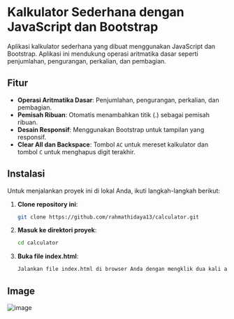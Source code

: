 # Kalkulator Sederhana dengan JavaScript dan Bootstrap

Aplikasi kalkulator sederhana yang dibuat menggunakan JavaScript dan Bootstrap. Aplikasi ini mendukung operasi aritmatika dasar seperti penjumlahan, pengurangan, perkalian, dan pembagian.

## Fitur

- **Operasi Aritmatika Dasar**: Penjumlahan, pengurangan, perkalian, dan pembagian.
- **Pemisah Ribuan**: Otomatis menambahkan titik (.) sebagai pemisah ribuan.
- **Desain Responsif**: Menggunakan Bootstrap untuk tampilan yang responsif.
- **Clear All dan Backspace**: Tombol `AC` untuk mereset kalkulator dan tombol `C` untuk menghapus digit terakhir.

## Instalasi

Untuk menjalankan proyek ini di lokal Anda, ikuti langkah-langkah berikut:

1. **Clone repository ini**:
   ```bash
   git clone https://github.com/rahmathidaya13/calculator.git
2. **Masuk ke direktori proyek**:
   ```bash
   cd calculator
3. **Buka file index.html**:
   ```bash
   Jalankan file index.html di browser Anda dengan mengklik dua kali atau gunakan live server jika menggunakan editor kode.
   
## Image
![image](assets/image.png)
